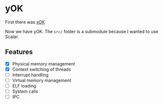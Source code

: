 # yOK
First there was [xOK](https://pdos.csail.mit.edu/archive/exo/)

Now we have yOK. The `src/` folder is a submodule because I wanted to use Scalar.

## Features
- [x] Physical memory management
- [x] Context switching of threads
- [ ] Interrupt handling
- [ ] Virtual memory management
- [ ] ELF loading
- [ ] System calls
- [ ] IPC

